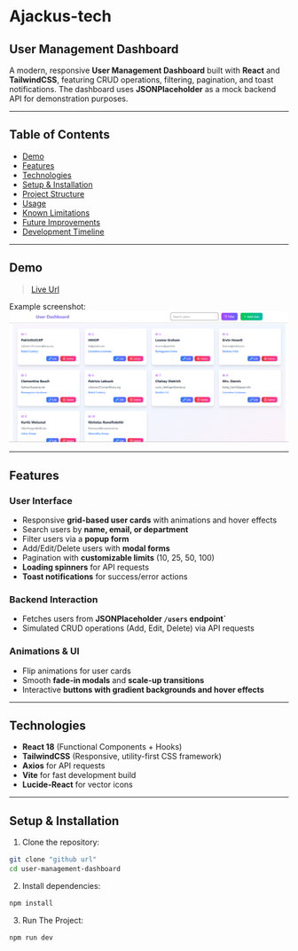 # Ajackus-tech
## User Management Dashboard

A modern, responsive **User Management Dashboard** built with **React** and **TailwindCSS**, featuring CRUD operations, filtering, pagination, and toast notifications. The dashboard uses **JSONPlaceholder** as a mock backend API for demonstration purposes.

---

## Table of Contents

- [Demo](#demo)  
- [Features](#features)  
- [Technologies](#technologies)  
- [Setup & Installation](#setup--installation)  
- [Project Structure](#project-structure)  
- [Usage](#usage)  
- [Known Limitations](#known-limitations)  
- [Future Improvements](#future-improvements)  
- [Development Timeline](#development-timeline)  

---

## Demo

>[Live Url](https://melodic-faun-a72fb1.netlify.app/)

Example screenshot:  
![Dashboard Screenshot](./user-management-dashboard/assets/Screenshot%202025-09-21%20224044.png)  

---

## Features

### User Interface
- Responsive **grid-based user cards** with animations and hover effects  
- Search users by **name, email, or department**  
- Filter users via a **popup form**  
- Add/Edit/Delete users with **modal forms**  
- Pagination with **customizable limits** (10, 25, 50, 100)  
- **Loading spinners** for API requests  
- **Toast notifications** for success/error actions  

### Backend Interaction
- Fetches users from **JSONPlaceholder `/users` endpoint`**  
- Simulated CRUD operations (Add, Edit, Delete) via API requests  

### Animations & UI
- Flip animations for user cards  
- Smooth **fade-in modals** and **scale-up transitions**  
- Interactive **buttons with gradient backgrounds and hover effects**  

---

## Technologies

- **React 18** (Functional Components + Hooks)  
- **TailwindCSS** (Responsive, utility-first CSS framework)  
- **Axios** for API requests  
- **Vite** for fast development build  
- **Lucide-React** for vector icons  

---

## Setup & Installation

1. Clone the repository:

```bash
git clone "github url"
cd user-management-dashboard
```
2. Install dependencies:

```bash
npm install
```
3. Run The Project:

```bash
npm run dev
```

